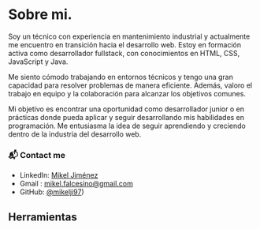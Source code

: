 # Sobre mi.
Soy un técnico con experiencia en mantenimiento industrial y actualmente me encuentro en transición hacia el desarrollo web. Estoy en formación activa como desarrollador fullstack, con conocimientos en HTML, CSS, JavaScript y Java.

Me siento cómodo trabajando en entornos técnicos y tengo una gran capacidad para resolver problemas de manera eficiente. Además, valoro el trabajo en equipo y la colaboración para alcanzar los objetivos comunes.

Mi objetivo es encontrar una oportunidad como desarrollador junior o en prácticas donde pueda aplicar y seguir desarrollando mis habilidades en programación. Me entusiasma la idea de seguir aprendiendo y creciendo dentro de la industria del desarrollo web.

### 📬 Contact me
- LinkedIn: [Mikel Jiménez](www.linkedin.com/in/mikel-jimenez)
- Gmail : mikel.falcesino@gmail.com
- GitHub: [@mikelji97](https://github.com/mikelji97))

## Herramientas

